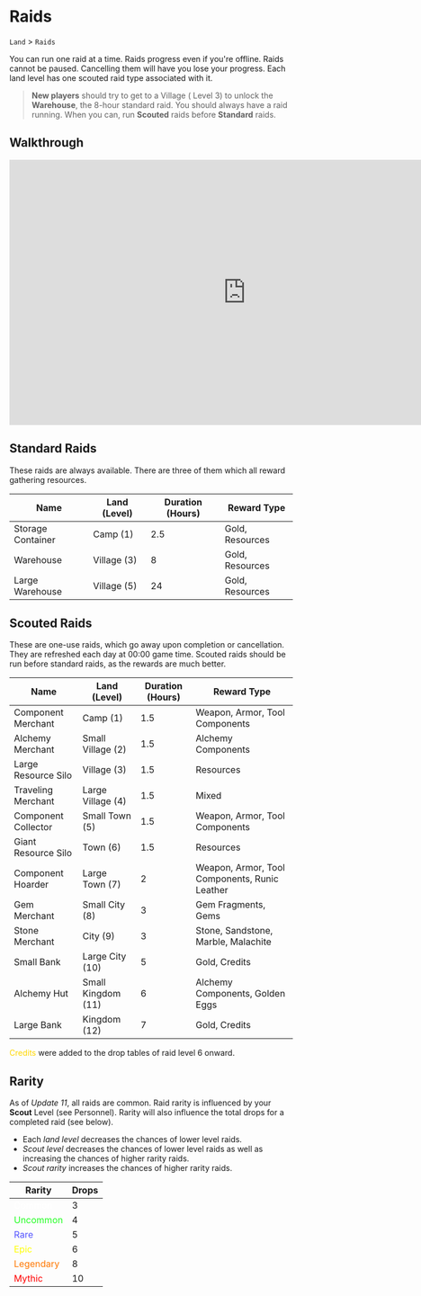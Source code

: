 # Raids



`Land` > `Raids`

You can run one raid at a time. Raids progress even if you're offline. Raids cannot be paused. Cancelling them will have you lose your progress. Each land level has one scouted raid type associated with it.

> **New players** should try to get to a Village ( Level 3) to unlock the **Warehouse**, the 8-hour standard raid. You should always have a raid running. When you can, run **Scouted** raids before **Standard** raids.

## Walkthrough

<iframe width="840" height="472" src="https://www.youtube.com/embed/yXEEa97H0-E" title="YouTube video player" frameborder="0" allow="accelerometer; autoplay; clipboard-write; encrypted-media; gyroscope; picture-in-picture" allowfullscreen></iframe>


## Standard Raids

These raids are always available. There are three of them which all reward gathering resources.

| Name | Land (Level)	| Duration (Hours) | Reward Type |
| ---- | ------------ | -------- | ----------- |
| Storage Container | Camp (1) | 2.5 | Gold, Resources
| Warehouse | Village (3) | 8 | Gold, Resources
| Large Warehouse | Village (5) | 24 | Gold, Resources

## Scouted Raids

These are one-use raids, which go away upon completion or cancellation. They are refreshed each day at 00:00 game time. Scouted raids should be run before standard raids, as the rewards are much better.

| Name | Land (Level)	| Duration (Hours) | Reward Type |
| ---- | ------------ | -------- | ----------- |
| Component Merchant | Camp (1) | 1.5 | Weapon, Armor, Tool Components
| Alchemy Merchant | Small Village (2) | 1.5 | Alchemy Components
| Large Resource Silo | Village (3) | 1.5 | Resources
| Traveling Merchant | Large Village (4) | 1.5 | Mixed
| Component Collector | Small Town (5) | 1.5 | Weapon, Armor, Tool Components
| Giant Resource Silo | Town (6) | 1.5 | Resources
| Component Hoarder | Large Town (7) | 2 | Weapon, Armor, Tool Components, Runic Leather
| Gem Merchant | Small City (8) | 3 | Gem Fragments, Gems
| Stone Merchant | City (9) | 3 | Stone, Sandstone, Marble, Malachite
| Small Bank | Large City (10) | 5 | Gold, Credits
| Alchemy Hut| Small Kingdom (11) | 6 | Alchemy Components, Golden Eggs
| Large Bank | Kingdom (12) | 7 | Gold, Credits

<span style='color:gold'>Credits</span> were added to the drop tables of raid level 6 onward.

## Rarity

As of *Update 11*, all raids are common. Raid rarity is influenced by your **Scout** Level (see Personnel).  Rarity will also influence the total drops for a completed raid (see below).

- Each *land level* decreases the chances of lower level raids.
- *Scout level* decreases the chances of lower level raids as well as increasing the chances of higher rarity raids.
- *Scout rarity* increases the chances of higher rarity raids.

| Rarity | Drops |
| ------ | ---- |
| <span style='color:white'>Common</span> | 3
| <span style='color:#2f2'>Uncommon</span> | 4
| <span style='color:#55f'>Rare</span> | 5
| <span style='color:#ff0'>Epic</span> | 6
| <span style='color:#f70'>Legendary</span> | 8
| <span style='color:red'>Mythic</span> | 10

